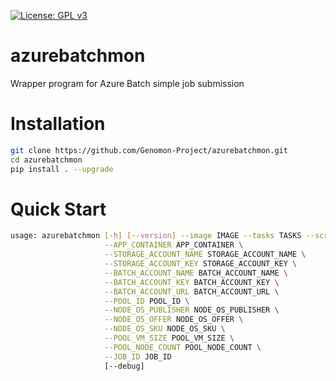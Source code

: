 [![License: GPL v3](https://img.shields.io/badge/License-GPL%20v3-blue.svg)](https://www.gnu.org/licenses/gpl-3.0)

# azurebatchmon
Wrapper program for Azure Batch simple job submission

# Installation

```sh
git clone https://github.com/Genomon-Project/azurebatchmon.git
cd azurebatchmon
pip install . --upgrade
```

# Quick Start

```sh
usage: azurebatchmon [-h] [--version] --image IMAGE --tasks TASKS --script SCRIPT \
                     --APP_CONTAINER APP_CONTAINER \
                     --STORAGE_ACCOUNT_NAME STORAGE_ACCOUNT_NAME \
                     --STORAGE_ACCOUNT_KEY STORAGE_ACCOUNT_KEY \
                     --BATCH_ACCOUNT_NAME BATCH_ACCOUNT_NAME \
                     --BATCH_ACCOUNT_KEY BATCH_ACCOUNT_KEY \
                     --BATCH_ACCOUNT_URL BATCH_ACCOUNT_URL \
                     --POOL_ID POOL_ID \
                     --NODE_OS_PUBLISHER NODE_OS_PUBLISHER \
                     --NODE_OS_OFFER NODE_OS_OFFER \
                     --NODE_OS_SKU NODE_OS_SKU \
                     --POOL_VM_SIZE POOL_VM_SIZE \
                     --POOL_NODE_COUNT POOL_NODE_COUNT \
                     --JOB_ID JOB_ID
                     [--debug]
```
